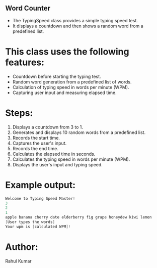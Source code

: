 ## Word Counter

- The TypingSpeed class provides a simple typing speed test.
- It displays a countdown and then shows a random word from a predefined list.

# This class uses the following features:
- Countdown before starting the typing test.
- Random word generation from a predefined list of words.
- Calculation of typing speed in words per minute (WPM).
- Capturing user input and measuring elapsed time.


# Steps:
1.  Displays a countdown from 3 to 1.
2.  Generates and displays 10 random words from a predefined list.
3.  Records the start time.
4.  Captures the user's input.
5.  Records the end time.
6.  Calculates the elapsed time in seconds.
7.  Calculates the typing speed in words per minute (WPM).
8.  Displays the user's input and typing speed.

# Example output:

```java
Welcome to Typing Speed Master!
3
2
1
apple banana cherry date elderberry fig grape honeydew kiwi lemon
[User types the words]
Your wpm is [calculated WPM]!
```

# Author: 
Rahul Kumar
